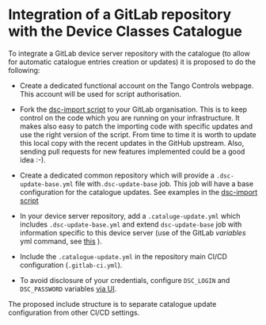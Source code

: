 # Integration of a GitLab repository with the Device Classes Catalogue

To integrate a GitLab device server repository with the catalogue (to allow for automatic catalogue entries creation or updates) it is proposed to do the following:

- Create a dedicated functional account on the Tango Controls webpage. This account will be used for script authorisation. 

- Fork the [dsc-import script](https://github.com/tango-controls/dsc-import) to your GitLab organisation. This is to keep control
  on the code which you are running on your infrastructure. It makes also easy to patch the importing code with specific updates
  and use the right version of the script.
  From time to time it is worth to update this local copy with the recent updates in the GitHub upstream. Also, sending pull
  requests for new features implemented could be a good idea :-).    

- Create a dedicated common repository which will provide a `.dsc-update-base.yml` file with`.dsc-update-base` job. 
  This job will have a base configuration for the catalogue updates. See examples in the [dsc-import script](https://github.com/tango-controls/dsc-import)

- In your device server repository, add a `.cataluge-update.yml` which includes `.dsc-update-base.yml` and extend 
  `dsc-update-base` job with information specific to this device server (use of the GitLab *variables* yml command, see [this](https://docs.gitlab.com/ee/ci/variables/#via-gitlab-ciyml) ).

- Include the `.catalogue-update.yml` in the repository main CI/CD configuration (`.gitlab-ci.yml`).

- To avoid disclosure of your credentials, configure `DSC_LOGIN` and `DSC_PASSWORD` variables 
  [via UI](https://docs.gitlab.com/ee/ci/variables/#via-the-ui).

The proposed include structure is to separate catalogue update configuration from other CI/CD settings.
